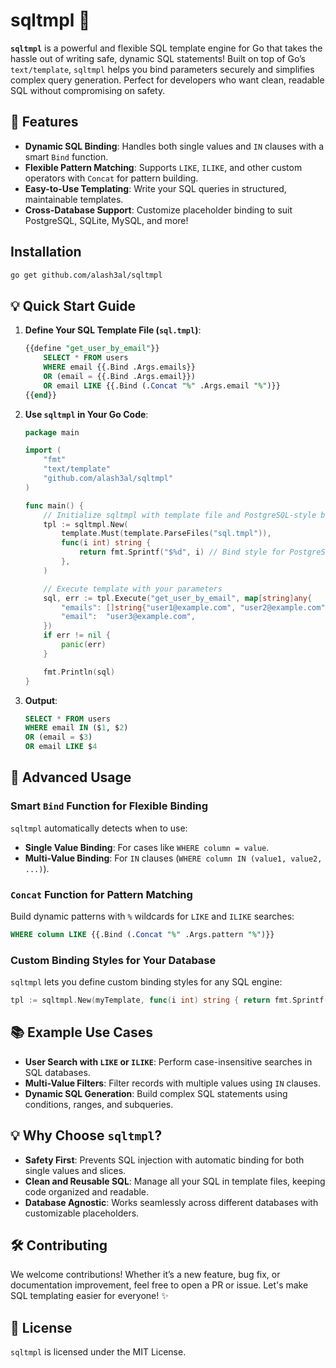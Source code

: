 
# sqltmpl 🚀

**`sqltmpl`** is a powerful and flexible SQL template engine for Go that takes the hassle out of writing safe, dynamic SQL statements! Built on top of Go’s `text/template`, `sqltmpl` helps you bind parameters securely and simplifies complex query generation. Perfect for developers who want clean, readable SQL without compromising on safety.

## 🌟 Features

- **Dynamic SQL Binding**: Handles both single values and `IN` clauses with a smart `Bind` function.
- **Flexible Pattern Matching**: Supports `LIKE`, `ILIKE`, and other custom operators with `Concat` for pattern building.
- **Easy-to-Use Templating**: Write your SQL queries in structured, maintainable templates.
- **Cross-Database Support**: Customize placeholder binding to suit PostgreSQL, SQLite, MySQL, and more!

## Installation

```bash
go get github.com/alash3al/sqltmpl
```

## 💡 Quick Start Guide

1. **Define Your SQL Template File (`sql.tmpl`)**:

    ```sql
    {{define "get_user_by_email"}}
        SELECT * FROM users
        WHERE email {{.Bind .Args.emails}}
        OR (email = {{.Bind .Args.email}})
        OR email LIKE {{.Bind (.Concat "%" .Args.email "%")}}
    {{end}}
    ```

2. **Use `sqltmpl` in Your Go Code**:

    ```go
    package main

    import (
        "fmt"
        "text/template"
        "github.com/alash3al/sqltmpl"
    )

    func main() {
        // Initialize sqltmpl with template file and PostgreSQL-style bind
        tpl := sqltmpl.New(
            template.Must(template.ParseFiles("sql.tmpl")),
            func(i int) string {
                return fmt.Sprintf("$%d", i) // Bind style for PostgreSQL
            },
        )

        // Execute template with your parameters
        sql, err := tpl.Execute("get_user_by_email", map[string]any{
            "emails": []string{"user1@example.com", "user2@example.com"},
            "email":  "user3@example.com",
        })
        if err != nil {
            panic(err)
        }

        fmt.Println(sql)
    }
    ```

3. **Output**:

    ```sql
    SELECT * FROM users
    WHERE email IN ($1, $2)
    OR (email = $3)
    OR email LIKE $4
    ```

## 🔧 Advanced Usage

### Smart `Bind` Function for Flexible Binding

`sqltmpl` automatically detects when to use:
- **Single Value Binding**: For cases like `WHERE column = value`.
- **Multi-Value Binding**: For `IN` clauses (`WHERE column IN (value1, value2, ...)`).

### `Concat` Function for Pattern Matching

Build dynamic patterns with `%` wildcards for `LIKE` and `ILIKE` searches:

```sql
WHERE column LIKE {{.Bind (.Concat "%" .Args.pattern "%")}}
```

### Custom Binding Styles for Your Database

`sqltmpl` lets you define custom binding styles for any SQL engine:

```go
tpl := sqltmpl.New(myTemplate, func(i int) string { return fmt.Sprintf(":%d", i) }) // e.g., Oracle-style
```

## 📚 Example Use Cases

- **User Search with `LIKE` or `ILIKE`**: Perform case-insensitive searches in SQL databases.
- **Multi-Value Filters**: Filter records with multiple values using `IN` clauses.
- **Dynamic SQL Generation**: Build complex SQL statements using conditions, ranges, and subqueries.

## 💡 Why Choose `sqltmpl`?

- **Safety First**: Prevents SQL injection with automatic binding for both single values and slices.
- **Clean and Reusable SQL**: Manage all your SQL in template files, keeping code organized and readable.
- **Database Agnostic**: Works seamlessly across different databases with customizable placeholders.

## 🛠️ Contributing

We welcome contributions! Whether it’s a new feature, bug fix, or documentation improvement, feel free to open a PR or issue. Let's make SQL templating easier for everyone! ✨

## 📄 License

`sqltmpl` is licensed under the MIT License.